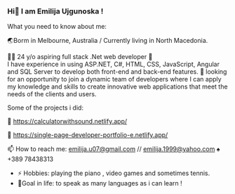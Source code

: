 ### Hi👋 I am Emilija Ujgunoska ! 

What you need to know about me:

🌏Borm in Melbourne, Australia / Currently living in North Macedonia.

👩‍💻 24 y/o aspiring full stack .Net web developer 🌿  
I have experience in using ASP.NET, C#, HTML, CSS, JavaScript, Angular and SQL Server to develop both front-end and back-end features.
👯  looking for an opportunity to join a dynamic team of developers where I can apply my knowledge and skills to create innovative web applications that meet the needs of the clients and users.  


Some of the projects i did:

🔗 https://calculatorwithsound.netlify.app/

🔗 https://single-page-developer-portfolio-e.netlify.app/

📫 How to reach me: emilija.u07@gmail.com // emilija.1999@yahoo.com
♠ +389 78438313



- ⚡ Hobbies: playing the piano , video games and sometimes tennis.
- 🎯Goal in life: to speak as many languages as i can learn !
